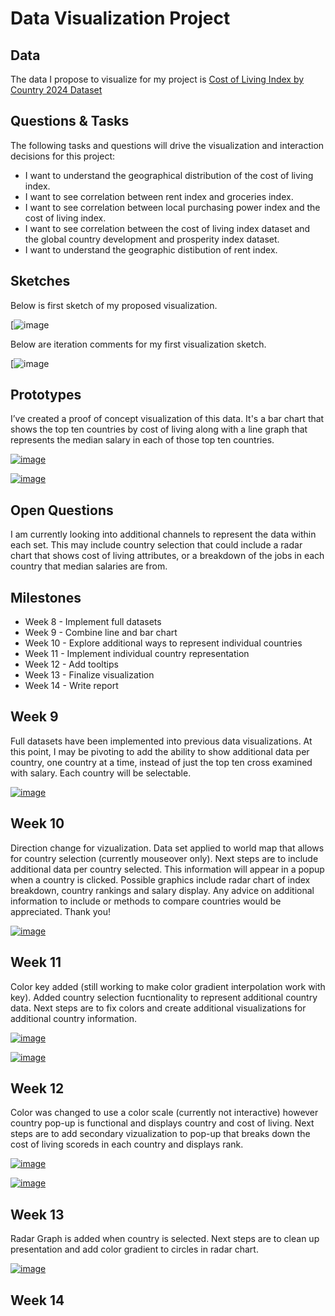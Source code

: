 # Data Visualization Project

## Data

The data I propose to visualize for my project is [Cost of Living Index by Country 2024 Dataset](https://www.kaggle.com/datasets/myrios/cost-of-living-index-by-country-by-number-2024)

## Questions & Tasks

The following tasks and questions will drive the visualization and interaction decisions for this project:

 * I want to understand the geographical distribution of the cost of living index.
 * I want to see correlation between rent index and groceries index.
 * I want to see correlation between local purchasing power index and the cost of living index.
 * I want to see correlation between the cost of living index dataset and the global country development and prosperity index dataset.
 * I want to understand the geographic distibution of rent index.

## Sketches

Below is first sketch of my proposed visualization.

[![image](https://github.com/SJJ418/dataviz-project-proposal/blob/master/salaryVsCostOfLiving.jpg)

Below are iteration comments for my first visualization sketch.

[![image](https://github.com/SJJ418/dataviz-project-proposal/blob/master/salaryVsCostOfLivingIteration.jpg)


## Prototypes

I’ve created a proof of concept visualization of this data. It's a bar chart that shows the top ten countries by cost of living along with a line graph that represents the median salary in each of those top ten countries.

[![image](https://github.com/SJJ418/dataviz-project-proposal/blob/master/costOfLivingIndexTop10.png)](https://vizhub.com/SJJ418/17194ee381f74b17902515e736096d57)

[![image](https://github.com/SJJ418/dataviz-project-proposal/blob/master/medianSalaryTop10.png)](https://vizhub.com/SJJ418/f887f1018b6e41329931308b5ce4c691)


## Open Questions

I am currently looking into additional channels to represent the data within each set. This may include country selection that could include a radar chart that shows cost of living attributes, or a breakdown of the jobs in each country that median salaries are from.

## Milestones

* Week 8   - Implement full datasets
* Week 9   - Combine line and bar chart
* Week 10  - Explore additional ways to represent individual countries
* Week 11  - Implement individual country representation
* Week 12  - Add tooltips
* Week 13  - Finalize visualization
* Week 14  - Write report


## Week 9

Full datasets have been implemented into previous data visualizations. At this point, I may be pivoting to add the ability to show additional data per country, one country at a time, instead of just the top ten cross examined with salary. Each country will be selectable.

[![image](https://github.com/SJJ418/dataviz-project-proposal/blob/master/costOfLivingIndexTop10.png)](https://vizhub.com/SJJ418/cost-of-living-by-country-top-10-rev1?file=index.js&tabs=index.js%7Ecost_of_living_index.csv)

## Week 10

Direction change for vizualization. Data set applied to world map that allows for country selection (currently mouseover only). Next steps are to include additional data per country selected. This information will appear in a popup when a country is clicked. Possible graphics include radar chart of index breakdown, country rankings and salary display. Any advice on additional information to include or methods to compare countries would be appreciated. Thank you!

[![image](costOfLivingIndexWithCountrySelection)](https://vizhub.com/SJJ418/cost-of-living-world-map-with-country-selection?edit=files&file=cost_of_living_index.csv&tabs=map.js%7Eindex.js%7Epackage.json%7Ecost_of_living_index.csv)

## Week 11

Color key added (still working to make color gradient interpolation work with key). Added country selection fucntionality to represent additional country data. Next steps are to fix colors and create additional visualizations for additional country information.


[![image](colorKey)](https://vizhub.com/SJJ418/cost-of-living-world-map-with-country-selection-and-color-scale?mode=embed)


[![image](countryPopUp)](https://vizhub.com/SJJ418/cost-of-living-world-map-with-country-selection-and-color-scale?mode=embed)

## Week 12

Color was changed to use a color scale (currently not interactive) however country pop-up is functional and displays country and cost of living. Next steps are to add secondary vizualization to pop-up that breaks down the cost of living scoreds in each country and displays rank.

[![image](costOfLivingColorScale.png)](https://vizhub.com/SJJ418/cost-of-living-map-with-colorscale-and-country-pop-up?mode=embed)


[![image](countryCostOfLivingPopUp.png)](https://vizhub.com/SJJ418/cost-of-living-map-with-colorscale-and-country-pop-up?mode=embed)

## Week 13

Radar Graph is added when country is selected. Next steps are to clean up presentation and add color gradient to circles in radar chart.

[![image](costOfLivingRadarChart.png)](https://vizhub.com/SJJ418/cost-of-living-map-with-radar-chart-pop-up?mode=embed)

## Week 14


